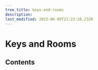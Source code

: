 ```yaml
---
tree_title: keys-and-rooms
description: 
last_modified: 2022-06-09T21:23:28.2328
---
```


# Keys and Rooms

## Contents
